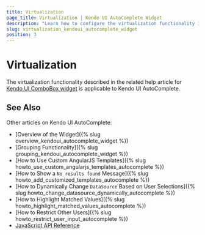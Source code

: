 ```yaml
---
title: Virtualization
page_title: Virtualization | Kendo UI AutoComplete Widget
description: "Learn how to configure the virtualization functionality in Kendo UI AutoComplete widget."
slug: virtualization_kendoui_autocomplete_widget
position: 3
---
```


# Virtualization

The virtualization functionality described in the related help article for [Kendo UI ComboBox widget](/web/combobox/virtualization) is applicable to Kendo UI AutoComplete.

## See Also

Other articles on Kendo UI AutoComplete:

* [Overview of the Widget]({% slug overview_kendoui_autocomplete_widget %})
* [Grouping Functionality]({% slug grouping_kendoui_autocomplete_widget %})
* [How to Use Custom AngularJS Templates]({% slug howto_use_custom_angularjs_templates_autocomplete %})
* [How to Show a `No results found` Message]({% slug howto_add_customized_templates_autocomplete %})
* [How to Dynamically Change `DataSource` Based on User Selections]({% slug howto_change_datasource_dynamically_autocomplete %})
* [How to Highlight Matched Values]({% slug howto_highlight_matched_values_autocomplete %})
* [How to Restrict Other Users]({% slug howto_restrict_user_input_autocomplete %})
* [JavaScript API Reference](/api/javascript/ui/autocomplete)